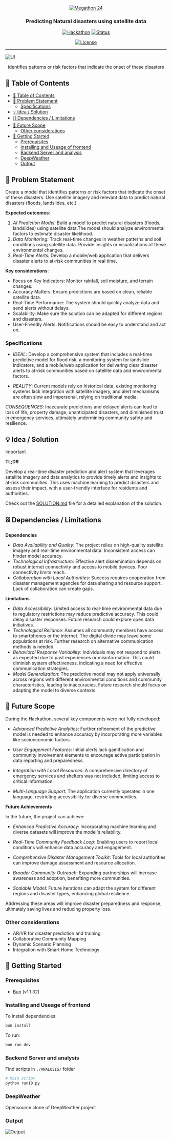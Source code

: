 <p align="center">
  <a href="" rel="noopener">
 <img src="./docs/assets/images/megathon24.png" alt="Megathon 24"></a>
</p>
<h3 align="center">Predicting Natural disasters using satellite data</h3>

<div align="center">

<!-- https://dev.to/envoy_/150-badges-for-github-pnk -->
<!-- https://app.logomakr.com/ -->

[![Hackathon](https://img.shields.io/badge/hackathon-Megathon\%20'24-purple.svg)](https://megathon.in/) [![Status](https://img.shields.io/badge/status-draft-yellow.svg)]()
<!-- [![GitHub Issues](https://img.shields.io/github/issues/nitheesh-me/....svg)](https://github.com/nitheesh-me/.../issues)
[![GitHub Pull Requests](https://img.shields.io/github/issues-pr/nitheesh-me/....svg)](https://github.com/nitheesh-me/.../pulls) -->
[![License](https://img.shields.io/badge/license-Creative%20Commons%20Zero%20v1.0%20Universal-blue.svg)](https://creativecommons.org/public-domain/cc0/)

<!-- [![Python](https://img.shields.io/badge/Python-14354C?style=for-the-badge&logo=python&logoColor=white)](https://python.org/) [![React](https://img.shields.io/badge/React-20232A?style=for-the-badge&logo=react&logoColor=61DAFB)](https://react.dev/) [![Tailwind CSS](https://img.shields.io/badge/Tailwind%20CSS-38B2AC?style=for-the-badge&logo=tailwind-css&logoColor=white)](https://tailwindcss.com/) [![Bun](https://img.shields.io/badge/Bun-FF2D20?style=for-the-badge&logo=bun&logoColor=white)](https://bun.sh) -->
</div>

---


![UI](./ui.gif)

<p align="center"> identifies patterns or risk factors that
indicate the onset of these disasters
    <br>
</p>

## 📝 Table of Contents

- [📝 Table of Contents](#-table-of-contents)
- [🧐 Problem Statement ](#-problem-statement-)
  - [Specifications](#specifications)
- [💡 Idea / Solution ](#-idea--solution-)
- [⛓️ Dependencies / Limitations ](#️-dependencies--limitations-)
- [🚀 Future Scope ](#-future-scope-)
  - [Other considerations](#other-considerations)
- [🏁 Getting Started ](#-getting-started-)
  - [Prerequisites](#prerequisites)
  - [Installing and Useage of frontend](#installing-and-useage-of-frontend)
  - [Backend Server and analysis](#backend-server-and-analysis)
  - [DeepWeather](#deepweather)
  - [Output](#output)

## 🧐 Problem Statement <a name = "problem_statement"></a>

Create a model that identifies patterns or risk factors that indicate the onset of these disasters. Use satellite imagery and relevant data to predict natural disasters (floods, landslides, etc.)

**Expected outcomes**:

1. *AI Prediction Model*:
 Build a model to predict natural disasters (floods, landslides) using satellite data.The model
should analyze environmental factors to estimate disaster likelihood.
2. *Data Monitoring*:
 Track real-time changes in weather patterns and soil conditions using satellite data.
Provide insights or visualizations of these environmental changes.
3. *Real-Time Alerts:*
 Develop a mobile/web application that delivers disaster alerts to at-risk communities in
real time.

**Key considerations**:

- Focus on Key Indicators: Monitor rainfall, soil moisture, and terrain changes.
- Accuracy Matters: Ensure predictions are based on clean, reliable satellite data.
- Real-Time Performance: The system should quickly analyze data and send alerts without delays.
- Scalability: Make sure the solution can be adapted for different regions and disasters.
- User-Friendly Alerts: Notifications should be easy to understand and act on.

### Specifications

- *IDEAL*: Develop a comprehensive system that includes a real-time predictive model for flood risk, a monitoring system for landslide indicators, and a mobile/web application for delivering clear disaster alerts to at-risk communities based on satellite data and environmental factors.

- *REALITY*: Current models rely on historical data, existing monitoring systems lack integration with satellite imagery, and alert mechanisms are often slow and impersonal, relying on traditional media.

*CONSEQUENCES*: Inaccurate predictions and delayed alerts can lead to loss of life, property damage, unanticipated disasters, and diminished trust in emergency services, ultimately undermining community safety and resilience.

## 💡 Idea / Solution <a name = "idea"></a>

> [!IMPORTANT]
> **TL;DR**
>
> Develop a real-time disaster prediction and alert system that leverages satellite imagery and data analytics to provide timely alerts and insights to at-risk communities. This uses machine learning to predict disasters and assess their impact, with a user-friendly interface for residents and authorities.

Check out the [SOLUTION.md](./SOLUTION.md) file for a detailed explanation of the solution.


## ⛓️ Dependencies / Limitations <a name = "limitations"></a>

**Dependencies**
- *Data Availability and Quality*:
  The project relies on high-quality satellite imagery and real-time environmental data. Inconsistent access can hinder model accuracy.
- *Technological Infrastructure*:
  Effective alert dissemination depends on robust internet connectivity and access to mobile devices. Poor connectivity limits reach.
- *Collaboration with Local Authorities*:
  Success requires cooperation from disaster management agencies for data sharing and resource support. Lack of collaboration can create gaps.

**Limitations**
- *Data Accessibility*:
  Limited access to real-time environmental data due to regulatory restrictions may reduce predictive accuracy. This could delay disaster responses. Future research could explore open data initiatives.
- *Technological Reliance*:
  Assumes all community members have access to smartphones or the internet. The digital divide may leave some populations at risk. Further research on alternative communication methods is needed.
- *Behavioral Response Variability*:
  Individuals may not respond to alerts as expected due to past experiences or misinformation. This could diminish system effectiveness, indicating a need for effective communication strategies.
- *Model Generalization*:
  The predictive model may not apply universally across regions with different environmental conditions and community characteristics, leading to inaccuracies. Future research should focus on adapting the model to diverse contexts.

## 🚀 Future Scope <a name = "future_scope"></a>

During the Hackathon, several key components were not fully developed:

- *Advanced Predictive Analytics*: Further refinement of the predictive model is needed to enhance accuracy by incorporating more variables like socioeconomic factors.

- *User Engagement Features*: Initial alerts lack gamification and community involvement elements to encourage active participation in data reporting and preparedness.

- *Integration with Local Resources*: A comprehensive directory of emergency services and shelters was not included, limiting access to critical information.

- *Multi-Language Support*: The application currently operates in one language, restricting accessibility for diverse communities.

**Future Achievements**

In the future, the project can achieve:

- *Enhanced Predictive Accuracy*: Incorporating machine learning and diverse datasets will improve the model's reliability.

- *Real-Time Community Feedback Loop*: Enabling users to report local conditions will enhance data accuracy and engagement.

- *Comprehensive Disaster Management Toolkit*: Tools for local authorities can improve damage assessment and resource allocation.

- *Broader Community Outreach*: Expanding partnerships will increase awareness and adoption, benefiting more communities.

- *Scalable Model*: Future iterations can adapt the system for different regions and disaster types, enhancing global resilience.

Addressing these areas will improve disaster preparedness and response, ultimately saving lives and reducing property loss.

### Other considerations

- AR/VR for disaster prediction and training
- Collaborative Community Mapping
- Dynamic Scenario Planning
- Integration with Smart Home Technology

## 🏁 Getting Started <a name = "getting_started"></a>

### Prerequisites

- [Bun](https://bun.sh) (v1.1.32)

### Installing and Useage of frontend

To install dependencies:

```bash
bun install
```

To run:

```bash
bun run dev
```

### Backend Server and analysis

Find scripts in `./ANALUSIS/` folder

```bash
# Main script
python run10.py
```

### DeepWeather

Opensource clone of DeepWeather project


### Output

![Output](./flooding.gif)

